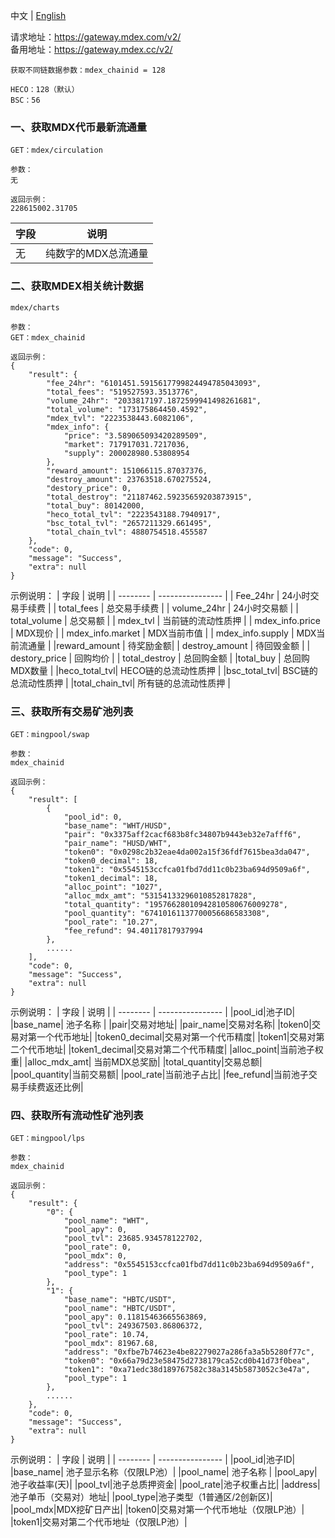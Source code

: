 中文 | [English](./README-EN.md)

请求地址：https://gateway.mdex.com/v2/<br/>
备用地址：https://gateway.mdex.cc/v2/


```
获取不同链数据参数：mdex_chainid = 128

HECO：128（默认）
BSC：56
```

### 一、获取MDX代币最新流通量
```
GET：mdex/circulation

参数：
无

返回示例：
228615002.31705
```
| 字段     | 说明 |
| -------- | ---------------- |
|无|纯数字的MDX总流通量|


### 二、获取MDEX相关统计数据
```
mdex/charts

参数：
GET：mdex_chainid

返回示例：
{
    "result": {
        "fee_24hr": "6101451.5915617799824494785043093",
        "total_fees": "519527593.3513776",
        "volume_24hr": "2033817197.1872599941498261681",
        "total_volume": "173175864450.4592",
        "mdex_tvl": "2223538443.6082106",
        "mdex_info": {
            "price": "3.589065093420289509",
            "market": 717917031.7217036,
            "supply": 200028980.53808954
        },
        "reward_amount": 151066115.87037376,
        "destroy_amount": 23763518.670275524,
        "destory_price": 0,
        "total_destroy": "21187462.59235659203873915",
        "total_buy": 80142000,
        "heco_total_tvl": "2223543188.7940917",
        "bsc_total_tvl": "2657211329.661495",
        "total_chain_tvl": 4880754518.455587
    },
    "code": 0,
    "message": "Success",
    "extra": null
}
```
示例说明：
| 字段     | 说明             |
| -------- | ---------------- |
| Fee_24hr | 24小时交易手续费 |
| total_fees | 总交易手续费 |
| volume_24hr | 24小时交易额 |
| total_volume | 总交易额 |
| mdex_tvl | 当前链的流动性质押 |
| mdex_info.price | MDX现价 |
| mdex_info.market | MDX当前市值 |
| mdex_info.supply | MDX当前流通量 |
|reward_amount | 待奖励金额|
| destroy_amount | 待回毁金额 |
| destory_price | 回购均价 |
| total_destroy | 总回购金额 |
|total_buy | 总回购MDX数量 |
|heco_total_tvl| HECO链的总流动性质押 |
|bsc_total_tvl| BSC链的总流动性质押 |
|total_chain_tvl| 所有链的总流动性质押 |

### 三、获取所有交易矿池列表
```
GET：mingpool/swap

参数：
mdex_chainid

返回示例：
{
    "result": [
        {
            "pool_id": 0,
            "base_name": "WHT/HUSD",
            "pair": "0x3375aff2cacf683b8fc34807b9443eb32e7afff6",
            "pair_name": "HUSD/WHT",
            "token0": "0x0298c2b32eae4da002a15f36fdf7615bea3da047",
            "token0_decimal": 18,
            "token1": "0x5545153ccfca01fbd7dd11c0b23ba694d9509a6f",
            "token1_decimal": 18,
            "alloc_point": "1027",
            "alloc_mdx_amt": "53154133296010852817828",
            "total_quantity": "19576628010942810580676009278",
            "pool_quantity": "67410161137700056686583308",
            "pool_rate": "10.27",
            "fee_refund": 94.40117817937994
        },
        ......
    ],
    "code": 0,
    "message": "Success",
    "extra": null
}
```
示例说明：
| 字段     | 说明             |
| -------- | ---------------- |
|pool_id|池子ID|
|base_name| 池子名称 |
|pair|交易对地址|
|pair_name|交易对名称|
|token0|交易对第一个代币地址|
|token0_decimal|交易对第一个代币精度|
|token1|交易对第二个代币地址|
|token1_decimal|交易对第二个代币精度|
|alloc_point|当前池子权重|
|alloc_mdx_amt| 当前MDX总奖励|
|total_quantity|交易总额|
|pool_quantity|当前交易额|
|pool_rate|当前池子占比|
|fee_refund|当前池子交易手续费返还比例|

### 四、获取所有流动性矿池列表
```
GET：mingpool/lps

参数：
mdex_chainid

返回示例：
{
    "result": {
        "0": {
            "pool_name": "WHT",
            "pool_apy": 0,
            "pool_tvl": 23685.934578122702,
            "pool_rate": 0,
            "pool_mdx": 0,
            "address": "0x5545153ccfca01fbd7dd11c0b23ba694d9509a6f",
            "pool_type": 1
        },
        "1": {
            "base_name": "HBTC/USDT",
            "pool_name": "HBTC/USDT",
            "pool_apy": 0.11815463665563869,
            "pool_tvl": 249367503.86806372,
            "pool_rate": 10.74,
            "pool_mdx": 81967.68,
            "address": "0xfbe7b74623e4be82279027a286fa3a5b5280f77c",
            "token0": "0x66a79d23e58475d2738179ca52cd0b41d73f0bea",
            "token1": "0xa71edc38d189767582c38a3145b5873052c3e47a",
            "pool_type": 1
        },
        ......
    },
    "code": 0,
    "message": "Success",
    "extra": null
}
```
示例说明：
| 字段     | 说明             |
| -------- | ---------------- |
|pool_id|池子ID|
|base_name| 池子显示名称（仅限LP池）|
|pool_name| 池子名称 |
|pool_apy|池子收益率(天)|
|pool_tvl|池子总质押资金|
|pool_rate|池子权重占比|
|address|池子单币（交易对）地址|
|pool_type|池子类型（1普通区/2创新区)|
|pool_mdx|MDX挖矿日产出|
|token0|交易对第一个代币地址（仅限LP池）|
|token1|交易对第二个代币地址（仅限LP池）|




